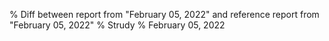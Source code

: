 % Diff between report from "February 05, 2022" and reference report from "February 05, 2022"
% Strudy
% February 05, 2022


